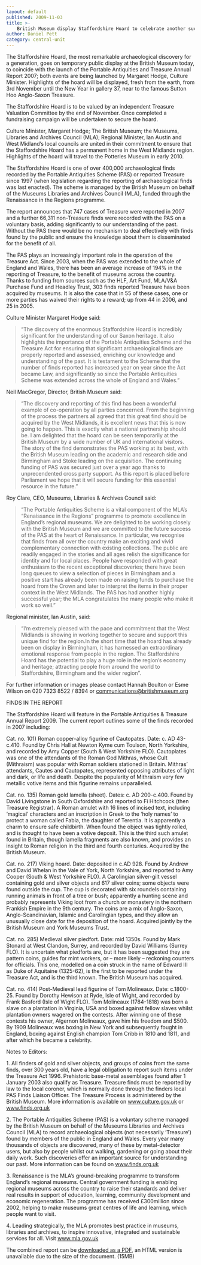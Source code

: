 ```yaml
---
layout: default
published: 2009-11-03
title: >-
    British Museum display Staffordshire Hoard to celebrate another successful year for the Portable Antiquities Scheme and Treasure Act
author: Daniel Pett
category: central-unit
---
```


The Staffordshire Hoard, the most remarkable archaeological discovery for a generation, goes on temporary public display at the British Museum today, to coincide with the launch of the Portable Antiquities and Treasure Annual Report 2007; both events are being launched by Margaret Hodge, Culture Minister. Highlights of the hoard will be displayed, fresh from the earth, from 3rd November until the New Year in gallery 37, near to the famous Sutton Hoo Anglo-Saxon Treasure.

The Staffordshire Hoard is to be valued by an independent Treasure Valuation Committee by the end of November. Once completed a fundraising campaign will be undertaken to secure the hoard.

Culture Minister, Margaret Hodge; The British Museum; the Museums, Libraries and Archives Council (MLA); Regional Minister, Ian Austin and West Midland’s local councils are united in their commitment to ensure that the Staffordshire Hoard has a permanent home in the West Midlands region. Highlights of the hoard will travel to the Potteries Museum in early 2010.

The Staffordshire Hoard is one of over 400,000 archaeological finds recorded by the Portable Antiquities Scheme (PAS) or reported Treasure since 1997 (when legislation regarding the reporting of archaeological finds was last enacted). The scheme is managed by the British Museum on behalf of the Museums Libraries and Archives Council (MLA), funded through the Renaissance in the Regions programme.

The report announces that 747 cases of Treasure were reported in 2007 and a further 66,311 non-Treasure finds were recorded with the PAS on a voluntary basis, adding significantly to our understanding of the past. Without the PAS there would be no mechanism to deal effectively with finds found by the public and ensure the knowledge about them is disseminated for the benefit of all.

The PAS plays an increasingly important role in the operation of the Treasure Act. Since 2003, when the PAS was extended to the whole of England and Wales, there has been an average increase of 194% in the reporting of Treasure, to the benefit of museums across the country. Thanks to funding from sources such as the HLF, Art Fund, MLA/V&A Purchase Fund and Headley Trust, 303 finds reported Treasure have been acquired by museums. It is also the case that in 55 of these cases, one or more parties has waived their rights to a reward; up from 44 in 2006, and 25 in 2005.

Culture Minister Margaret Hodge said:

> “The discovery of the enormous Staffordshire Hoard is incredibly significant for the understanding of our Saxon heritage. It also highlights the importance of the Portable Antiquities Scheme and the Treasure Act for ensuring that significant archaeological finds are properly reported and assessed, enriching our knowledge and understanding of the past. It is testament to the Scheme that the number of finds reported has increased year on year since the Act became Law, and significantly so since the Portable Antiquities Scheme was extended across the whole of England and Wales.”

Neil MacGregor, Director, British Museum said:

> “The discovery and reporting of this find has been a wonderful example of co-operation by all parties concerned. From the beginning of the process the partners all agreed that this great find should be acquired by the West Midlands, it is excellent news that this is now going to happen. This is exactly what a national partnership should be. I am delighted that the hoard can be seen temporarily at the British Museum by a wide number of UK and international visitors. The story of the find demonstrates the PAS working at its best, with the British Museum leading on the academic and research side and Birmingham and Stoke leading on the acquisition. The continuing funding of PAS was secured just over a year ago thanks to unprecendented cross party support. As this report is placed before Parliament we hope that it will secure funding for this essential resource in the future.”

Roy Clare, CEO, Museums, Libraries & Archives Council said:

> “The Portable Antiquities Scheme is a vital component of the MLA’s “Renaissance in the Regions” programme to promote excellence in England’s regional museums. We are delighted to be working closely with the British Museum and we are committed to the future success of the PAS at the heart of Renaissance. In particular, we recognise that finds from all over the country make an exciting and vivid complementary connection with existing collections. The public are readily engaged in the stories and all ages relish the significance for identity and for local places. People have responded with great enthusiasm to the recent exceptional discoveries; there have been long queues to view a selection of pieces in Birmingham and a positive start has already been made on raising funds to purchase the hoard from the Crown and later to interpret the items in their proper context in the West Midlands. The PAS has had another highly successful year; the MLA congratulates the many people who make it work so well.”

Regional minister, Ian Austin, said:

> “I’m extremely pleased with the pace and commitment that the West Midlands is showing in working together to secure and support this unique find for the region.In the short time that the hoard has already been on display in Birmingham, it has harnessed an extraordinary emotional response from people in the region. The Staffordshire Hoard has the potential to play a huge role in the region’s economy and heritage; attracting people from around the world to Staffordshire, Birmingham and the wider region”.

For further information or images please contact Hannah Boulton or Esme Wilson on 020 7323 8522 / 8394 or [communications@britishmuseum.org](mailto:communications@britishmuseum.org)

FINDS IN THE REPORT

The Staffordshire Hoard will feature in the Portable Antiquities & Treasure Annual Report 2009. The current report outlines some of the finds recorded in 2007 including:

Cat. no. 101) Roman copper-alloy figurine of Cautopates. Date: c. AD 43-c.410. Found by Chris Hall at Newton Kyme cum Toulson, North Yorkshire, and recorded by Amy Copper (South & West Yorkshire FLO). Cautoplates was one of the attendants of the Roman God Mithras, whose Cult (Mithraism) was popular with Roman soldiers stationed in Britain. Mithras’ attendants, Cautes and Cautopates, represented opposing attributes of light and dark, or life and death. Despite the popularity of Mithraism very few metallic votive items and this figurine remains unparalleled.

Cat. no. 135) Roman gold lamella (sheet). Dates: c. AD 200-c.400. Found by David Livingstone in South Oxfordshire and reported to Fi Hitchcock (then Treasure Registrar). A Roman amulet with 16 lines of incised text, including ‘magical’ characters and an inscription in Greek to the ‘holy names’ to protect a woman called Fabia, the daughter of Terentia. It is apparently a charm to ensure safe childbirth. When found the object was tightly rolled, and is thought to have been a votive deposit. This is the third such amulet found in Britain, though lamella fragments are also known, and provides an insight to Roman religion in the third and fourth centuries. Acquired by the British Museum.

Cat. no. 217) Viking hoard. Date: deposited in c.AD 928. Found by Andrew and David Whelan in the Vale of York, North Yorkshire, and reported to Amy Cooper (South & West Yorkshire FLO). A Carolingian silver-gilt vessel containing gold and silver objects and 617 silver coins; some objects were found outside the cup. The cup is decorated with six roundels containing running animals in front of a tree or bush; apparently a hunting scene and probably represents Viking loot from a church or monastery in the northern Frankish Empire in the 9th century. The coins are a mix of Anglo-Saxon, Anglo-Scandinavian, Islamic and Carolingian types, and they allow an unusually close date for the deposition of the hoard. Acquired jointly by the British Museum and York Museums Trust.

Cat. no. 285) Medieval silver piedfort. Date: mid 1350s. Found by Mark Stonard at West Clandon, Surrey, and recorded by David Williams (Surrey FLO). It is uncertain what piedforts are, but it has been suggested they are pattern coins, guides for mint workers, or – more likely – reckoning counters for officials. This one, modelled on a coin struck in the name of Edward III as Duke of Aquitaine (1325-62), is the first to be reported under the Treasure Act, and is the third known. The British Museum has acquired.

Cat. no. 414) Post-Medieval lead figurine of Tom Molineaux. Date: c.1800-25. Found by Dorothy Hewison at Ryde, Isle of Wight, and recorded by Frank Basford (Isle of Wight FLO). Tom Molineaux (1784-1818) was born a slave on a plantation in Virginia, USA and boxed against fellow slaves whilst plantation owners wagered on the contests. After winning one of these contests his owner, Algernon Molineaux, gave him his freedom and $500. By 1909 Molineaux was boxing in New York and subsequently fought in England, boxing against English champion Tom Cribb in 1810 and 1811, and after which he became a celebrity.

Notes to Editors:

1\. All finders of gold and silver objects, and groups of coins from the same finds, over 300 years old, have a legal obligation to report such items under the Treasure Act 1996. Prehistoric base-metal assemblages found after 1 January 2003 also qualify as Treasure. Treasure finds must be reported by law to the local coroner, which is normally done through the finders local PAS Finds Liaison Officer. The Treasure Process is administered by the British Museum. More information is available on www.culture.gov.uk or www.finds.org.uk

2\. The Portable Antiquities Scheme (PAS) is a voluntary scheme managed by the British Museum on behalf of the Museums Libraries and Archives Council (MLA) to record archaeological objects (not necessarily ‘Treasure’) found by members of the public in England and Wales. Every year many thousands of objects are discovered, many of these by metal-detector users, but also by people whilst out walking, gardening or going about their daily work. Such discoveries offer an important source for understanding our past. More information can be found on www.finds.org.uk

3\. Renaissance is the MLA’s ground-breaking programme to transform England’s regional museums. Central government funding is enabling regional museums across the country to raise their standards and deliver real results in support of education, learning, community development and economic regeneration. The programme has received £300million since 2002, helping to make museums great centres of life and learning, which people want to visit.

4\. Leading strategically, the MLA promotes best practice in museums, libraries and archives, to inspire innovative, integrated and sustainable services for all. Visit www.mla.gov.uk

The combined report can be [downloaded as a PDF](http://docs.google.com/fileview?id=0B1zHuVdu5LYnZDY1NzMyY2ItOGVlOC00MTAxLTgwMmUtNTRiODRjMTk2OTNk&hl=en "Annual report"), an HTML version is unavailable due to the size of the document. (15MB)
